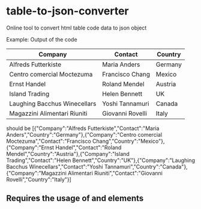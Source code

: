 # table-to-json-converter
Online tool to convert html table code data to json object

Example:
Output of the code
<table>
  <thead>
<tr>
    <th>Company</th>
    <th>Contact</th>
    <th>Country</th>
  </tr>
</thead>
<tbody>
  <tr>
    <td>Alfreds Futterkiste</td>
    <td>Maria Anders</td>
    <td>Germany</td>
  </tr>
  <tr>
    <td>Centro comercial Moctezuma</td>
    <td>Francisco Chang</td>
    <td>Mexico</td>
  </tr>
  <tr>
    <td>Ernst Handel</td>
    <td>Roland Mendel</td>
    <td>Austria</td>
  </tr>
  <tr>
    <td>Island Trading</td>
    <td>Helen Bennett</td>
    <td>UK</td>
  </tr>
  <tr>
    <td>Laughing Bacchus Winecellars</td>
    <td>Yoshi Tannamuri</td>
    <td>Canada</td>
  </tr>
  <tr>
    <td>Magazzini Alimentari Riuniti</td>
    <td>Giovanni Rovelli</td>
    <td>Italy</td>
  </tr>
</tbody>
</table>
 should be
[{"Company":"Alfreds Futterkiste","Contact":"Maria Anders","Country":"Germany"},{"Company":"Centro comercial Moctezuma","Contact":"Francisco Chang","Country":"Mexico"},{"Company":"Ernst Handel","Contact":"Roland Mendel","Country":"Austria"},{"Company":"Island Trading","Contact":"Helen Bennett","Country":"UK"},{"Company":"Laughing Bacchus Winecellars","Contact":"Yoshi Tannamuri","Country":"Canada"},{"Company":"Magazzini Alimentari Riuniti","Contact":"Giovanni Rovelli","Country":"Italy"}]

## Requires the usage of <thead> and <tbody> elements
